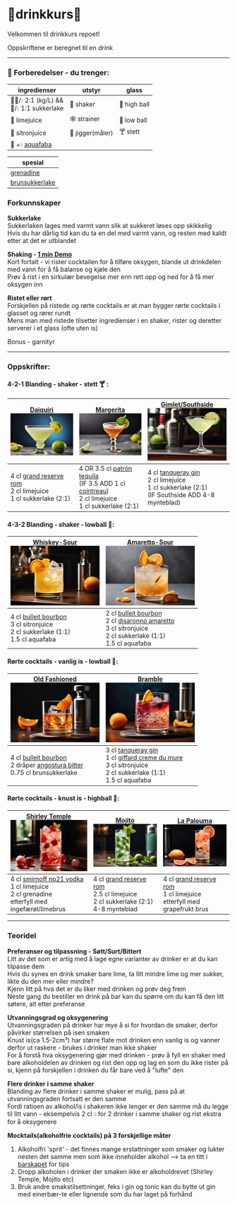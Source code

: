 # 🍹drinkkurs🍹
Velkommen til drinkkurs repoet!

Oppskriftene er beregnet til en drink

---

### 🤹 Forberedelser - du trenger:

| ingredienser                                             | utstyr           | glass       |
|----------------------------------------------------------|------------------|------------|
| 🍬🍬/💧 2:1 (kg/L) && <br> 🍬/💧 1:1 sukkerlake          | 💪 shaker        |🥛 high ball |
| 🍈 limejuice                                             | 🕸 strainer      |🥃 low ball  |
| 🍋 sitronjuice                                           | 📏 jigger(måler) |🍸 stett     |
| 🫘 +💧 [aquafaba](https://en.wikipedia.org/wiki/Aquafaba) |                  |


| spesial                                                   |
|-----------------------------------------------------------|
| [grenadine](https://en.wikipedia.org/wiki/Grenadine)      | 
| [brunsukkerlake](https://cocktaildudes.com/recipe/muscovado-simple-syrup/) | 

### Forkunnskaper
**Sukkerlake**
<br>Sukkerlaken lages med varmt vann slik at sukkeret løses opp skikkelig
<br>Hvis du har dårlig tid kan du ta en del med varmt vann, og resten med kaldt etter at det er utblandet

**Shaking - [1 min Demo](https://www.youtube.com/watch?v=Apjt0Oo5tXs)**
<br>Kort fortalt - vi rister cocktailen for å tilføre oksygen, blande ut drinkdelen med vann for å få balanse og kjøle den
<br>Prøv å rist i en sirkulær bevegelse mer enn rett opp og ned for å få mer oksygen inn

**Ristet eller rørt**
<br>Forskjellen på ristede og rørte cocktails er at man bygger rørte cocktails i glasset og rører rundt
<br>Mens man med ristede tilsetter ingredienser i en shaker, rister og deretter serverer i et glass (ofte uten is)


Bonus - garnityr

----
### Oppskrifter:

#### 4-2-1 Blanding - shaker - stett 🍸 :

| [**Daiquiri**](oppskrifter/daiquiri.md)        <br>![daiquiri](/media/daiquiri.jpg)                                                                              | [**Margerita**](oppskrifter/margerita.md)     <br>![margerita](/media/margerita.jpg)                                                                                                                                                          | [**Gimlet/Southside**](oppskrifter/gimlet.md)  <br>![gimlet](/media/gimlet.jpg)                                                                                                    |
|------------------------------------------------------------------------------------------------------------------------------------------------------------------|-----------------------------------------------------------------------------------------------------------------------------------------------------------------------------------------------------------------------------------------------|------------------------------------------------------------------------------------------------------------------------------------------------------------------------------------|
| 4 cl [grand reserve rom](https://www.vinmonopolet.no/Land/Barbados/Plantation-Rum-Grande-Reserve-Barbados/p/1918001) <br>2 cl limejuice<br>1 cl sukkerlake (2:1) | 4 OR 3.5 cl [patrón tequila](https://www.vinmonopolet.no/Land/Mexico/Patr%C3%B3n-Silver/p/5949101) <br>(IF 3.5 ADD 1 cl [cointreau](https://www.vinmonopolet.no/Land/Frankrike/Cointreau/p/24102))<br>2 cl limejuice<br>1 cl sukkerlake (2:1) | 4 cl [tanqueray gin](https://www.vinmonopolet.no/Land/England/Tanqueray-London-Dry-Gin/p/1201401) <br>2 cl limejuice<br>1 cl sukkerlake (2:1)<br> (IF Southside ADD 4-8 mynteblad) |

#### 4-3-2 Blanding - shaker - lowball 🥃:
| [**Whiskey-Sour**](oppskrifter/whiskey-sour.md)             <br>![whiskeySour](/media/whiskeySour.jpg)                                                                             | [**Amaretto-Sour**](oppskrifter/amaretto-sour.md)  <br>![amarettoSour](/media/amarettoSour.jpg)                                                                                                                                                                                         |
|------------------------------------------------------------------------------------------------------------------------------------------------------------------------------------|-----------------------------------------------------------------------------------------------------------------------------------------------------------------------------------------------------------------------------------------------------------------------------------------|
| 4 cl [bulleit bourbon](https://www.vinmonopolet.no/Land/USA/Kentucky/Bulleit-Kentucky-Straight-Bourbon/p/1671101) <br>3 cl sitronjuice<br>2 cl sukkerlake (1:1)<br>1.5 cl aquafaba | 2 cl [bulleit bourbon](https://www.vinmonopolet.no/Land/USA/Kentucky/Bulleit-Kentucky-Straight-Bourbon/p/1671101) <br> 2 cl [disaronno amaretto](https://www.vinmonopolet.no/Land/Italia/DiSaronno-Amaretto/p/4322802) <br>3 cl sitronjuice<br>2 cl sukkerlake (1:1)<br>1.5 cl aquafaba |


#### Rørte cocktails - vanlig is - lowball 🥃:
| [**Old Fashioned**](oppskrifter/oldFashioned.md) <br>![oldFashioned](/media/oldFashioned.jpg)                                                                                                                                                                       | [**Bramble**](oppskrifter/bramble.md)   <br>![bramble](/media/bramble.jpg)                                                                                                                                                                                                                      |
|---------------------------------------------------------------------------------------------------------------------------------------------------------------------------------------------------------------------------------------------------------------------|-------------------------------------------------------------------------------------------------------------------------------------------------------------------------------------------------------------------------------------------------------------------------------------------------|
| 4 cl [bulleit bourbon](https://www.vinmonopolet.no/Land/USA/Kentucky/Bulleit-Kentucky-Straight-Bourbon/p/1671101) <br>2 dråper [angostura bitter](https://www.vinmonopolet.no/Land/Trinidad-og-Tobago/Angostura-Cocoa-Bitters/p/12373903)<br>0.75 cl brunsukkerlake | 3 cl [tanqueray gin](https://www.vinmonopolet.no/Land/England/Tanqueray-London-Dry-Gin/p/1201401)<br> 1 cl [giffard creme du mure](https://www.vinmonopolet.no/Land/Frankrike/Loire/Giffard-Cr%C3%A8me-de-M%C3%BBre/p/7392702) <br>3 cl sitronjuice<br>2 cl sukkerlake (1:1)<br>1.5 cl aquafaba | 


#### Rørte cocktails - knust is - highball 🥛:
| [**Shirley Temple**](oppskrifter/shirleyTemple.md) <br>![shirleyTemple](/media/shirleyTemple.jpg)                                                                  | [**Mojito**](oppskrifter/mojito.md) <br>![mojito](/media/mojito.jpg)                                                                                                                | [**La Palouma**](oppskrifter/laPalouma.md) <br>![laPalouma](/media/laPalouma.jpg)                                                                                        |
|--------------------------------------------------------------------------------------------------------------------------------------------------------------------|-------------------------------------------------------------------------------------------------------------------------------------------------------------------------------------|--------------------------------------------------------------------------------------------------------------------------------------------------------------------------|
| 4 cl [smirnoff no21 vodka](https://www.vinmonopolet.no/Land/England/Smirnoff-No-21/p/1206801) <br>1 cl limejuice<br>2 cl grenadine<br> etterfyll med ingefærøl/limebrus | 4 cl [grand reserve rom](https://www.vinmonopolet.no/Land/Barbados/Plantation-Rum-Grande-Reserve-Barbados/p/1918001) <br>2.5 cl limejuice<br>2 cl sukkerlake (2:1)<br>4-8 mynteblad | 4 cl [grand reserve rom](https://www.vinmonopolet.no/Land/Barbados/Plantation-Rum-Grande-Reserve-Barbados/p/1918001) <br>1 cl limejuice<br>etterfyll med grapefrukt brus |

---
### Teoridel

**Preferanser og tilpassning - Søtt/Surt/Bittert**
<br>Litt av det som er artig med å lage egne varianter av drinker er at du kan tilpasse dem
<br>Hvis du synes en drink smaker bare lime, ta litt mindre lime og mer sukker, likte du den mer eller mindre?
<br>Kjenn litt på hva det er du liker med drinken og prøv deg frem
<br>Neste gang du bestiller en drink på bar kan du spørre om du kan få den litt søtere, alt etter preferanse

**Utvanningsgrad og oksygenering**
<br>Utvanningsgraden på drinker har mye å si for hvordan de smaker, derfor påvirker størrelsen på isen smaken
<br>Knust is(ca 1.5-2cm³) har større flate mot drinken enn vanlig is og vanner derfor ut raskere - brukes i drinker man ikke shaker
<br>For å forstå hva oksygenering gjør med drinken - prøv å fyll en shaker med bare alkoholdelen av drinken og rist den opp og lag en som du ikke rister på si, kjenn på forskjellen i drinken du får bare ved å "lufte" den

**Flere drinker i samme shaker**
<br>Blanding av flere drinker i samme shaker er mulig, pass på at utvanningsgraden fortsatt er den samme
<br>Fordi ratioen av alkohol/is i shakeren ikke lenger er den samme må du legge til litt vann - eksempelvis 2 cl 💧 for 2 drinker i samme shaker og rist ekstra for å oksygenere

**Mocktails(alkoholfrie cocktails) på 3 forskjellige måter**
1) Alkoholfri 'sprit' - det finnes mange erstattninger som smaker og lukter nesten det samme men som ikke inneholder alkohol --> ta en titt i [barskapet](/barskap) for tips
2) Dropp alkoholen i drinker der smaken ikke er alkoholdrevet (Shirley Temple, Mojito etc)
3) Bruk andre smakstilsettninger, feks i gin og tonic kan du bytte ut gin med einerbær-te eller lignende som du har laget på forhånd
